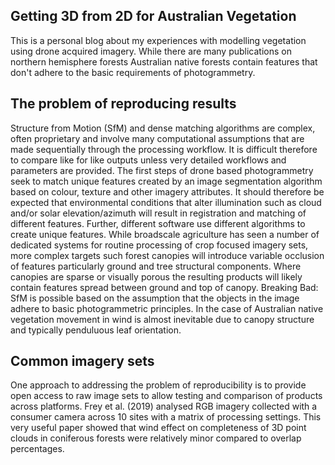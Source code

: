 ## Getting 3D from 2D for Australian Vegetation
This is a personal blog about my experiences with modelling vegetation using drone acquired imagery. While there are many publications on northern hemisphere forests Australian native forests contain features that don't adhere to the basic requirements of photogrammetry.
## The problem of reproducing results
Structure from Motion (SfM) and dense matching algorithms are complex, often proprietary and involve many computational assumptions that are made sequentially through the processing workflow. It is difficult therefore to compare like for like outputs unless very detailed workflows and parameters are provided. The first steps of drone based photogrammetry seek to match unique features created by an image segmentation algorithm based on colour, texture and other imagery attributes. It should therefore be expected that environmental conditions that alter illumination such as cloud and/or solar elevation/azimuth will result in registration and matching of different features. Further, different software use different algorithms to create unique features. While broadscale agriculture has seen a number of dedicated systems for routine processing of crop focused imagery sets, more complex targets such forest canopies will introduce variable occlusion of features particularly ground and tree structural components. Where canopies are sparse or visually porous the resulting products will likely contain features spread between ground and top of canopy. 
Breaking Bad: SfM is possible based on the assumption that the objects in the image adhere to basic photogrammetric principles. In the case of Australian native vegetation movement in wind is almost inevitable due to canopy structure and typically penduluous leaf orientation. 
## Common imagery sets
One approach to addressing the problem of reproducibility is to provide open access to raw image sets to allow testing and comparison of products across platforms. Frey et al. (2019) analysed RGB imagery collected with a consumer camera across 10 sites with a matrix of processing settings. This very useful paper showed that wind effect on completeness of 3D point clouds in coniferous forests were relatively minor compared to overlap percentages. 
